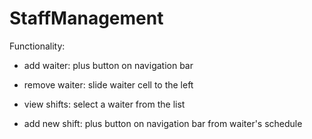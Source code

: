 # StaffManagement

Functionality:
  - add waiter: plus button on navigation bar
  - remove waiter: slide waiter cell to the left
  
  - view shifts: select a waiter from the list
  - add new shift: plus button on navigation bar from waiter's schedule
